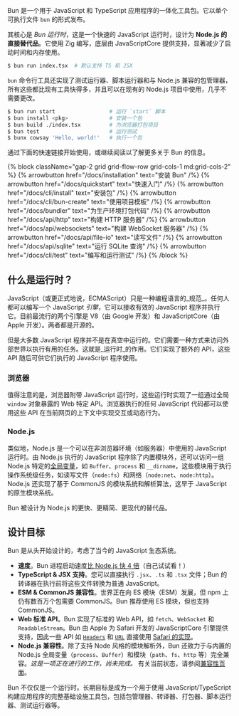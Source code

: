 Bun 是一个用于 JavaScript 和 TypeScript 应用程序的一体化工具包。它以单个可执行文件 `bun` 的形式发布。

其核心是 _Bun 运行时_，这是一个快速的 JavaScript 运行时，设计为 **Node.js 的直接替代品**。它使用 Zig 编写，底层由 JavaScriptCore 提供支持，显著减少了启动时间和内存使用。

```bash
$ bun run index.tsx  # 默认支持 TS 和 JSX
```

`bun` 命令行工具还实现了测试运行器、脚本运行器和与 Node.js 兼容的包管理器，所有这些都比现有工具快得多，并且可以在现有的 Node.js 项目中使用，几乎不需要更改。

```bash
$ bun run start                 # 运行 `start` 脚本
$ bun install <pkg>             # 安装一个包
$ bun build ./index.tsx         # 为浏览器打包项目
$ bun test                      # 运行测试
$ bunx cowsay 'Hello, world!'   # 执行一个包
```

通过下面的快速链接开始使用，或继续阅读以了解更多关于 Bun 的信息。

{% block className="gap-2 grid grid-flow-row grid-cols-1 md:grid-cols-2" %}
{% arrowbutton href="/docs/installation" text="安装 Bun" /%}
{% arrowbutton href="/docs/quickstart" text="快速入门" /%}
{% arrowbutton href="/docs/cli/install" text="安装包" /%}
{% arrowbutton href="/docs/cli/bun-create" text="使用项目模板" /%}
{% arrowbutton href="/docs/bundler" text="为生产环境打包代码" /%}
{% arrowbutton href="/docs/api/http" text="构建 HTTP 服务器" /%}
{% arrowbutton href="/docs/api/websockets" text="构建 WebSocket 服务器" /%}
{% arrowbutton href="/docs/api/file-io" text="读写文件" /%}
{% arrowbutton href="/docs/api/sqlite" text="运行 SQLite 查询" /%}
{% arrowbutton href="/docs/cli/test" text="编写和运行测试" /%}
{% /block %}

## 什么是运行时？

JavaScript（或更正式地说，ECMAScript）只是一种编程语言的_规范_。任何人都可以编写一个 JavaScript _引擎_，它可以接收有效的 JavaScript 程序并执行它。目前最流行的两个引擎是 V8（由 Google 开发）和 JavaScriptCore（由 Apple 开发）。两者都是开源的。

但是大多数 JavaScript 程序并不是在真空中运行的。它们需要一种方式来访问外部世界以执行有用的任务。这就是_运行时_的作用。它们实现了额外的 API，这些 API 随后可供它们执行的 JavaScript 程序使用。

### 浏览器

值得注意的是，浏览器附带 JavaScript 运行时，这些运行时实现了一组通过全局 `window` 对象暴露的 Web 特定 API。浏览器执行的任何 JavaScript 代码都可以使用这些 API 在当前网页的上下文中实现交互或动态行为。

### Node.js

类似地，Node.js 是一个可以在非浏览器环境（如服务器）中使用的 JavaScript 运行时。由 Node.js 执行的 JavaScript 程序除了内置模块外，还可以访问一组 Node.js 特定的[全局变量](https://nodejs.org/api/globals.html)，如 `Buffer`、`process` 和 `__dirname`，这些模块用于执行操作系统级任务，如读写文件（`node:fs`）和网络（`node:net`、`node:http`）。Node.js 还实现了基于 CommonJS 的模块系统和解析算法，这早于 JavaScript 的原生模块系统。

Bun 被设计为 Node.js 的更快、更精简、更现代的替代品。

## 设计目标

Bun 是从头开始设计的，考虑了当今的 JavaScript 生态系统。

- **速度**。Bun 进程启动速度[比 Node.js 快 4 倍](https://twitter.com/jarredsumner/status/1499225725492076544)（自己试试看！）
- **TypeScript & JSX 支持**。您可以直接执行 `.jsx`、`.ts` 和 `.tsx` 文件；Bun 的转译器在执行前将这些文件转换为普通 JavaScript。
- **ESM & CommonJS 兼容性**。世界正在向 ES 模块（ESM）发展，但 npm 上仍有数百万个包需要 CommonJS。Bun 推荐使用 ES 模块，但也支持 CommonJS。
- **Web 标准 API**。Bun 实现了标准的 Web API，如 `fetch`、`WebSocket` 和 `ReadableStream`。Bun 由 Apple 为 Safari 开发的 JavaScriptCore 引擎提供支持，因此一些 API 如 [`Headers`](https://developer.mozilla.org/en-US/docs/Web/API/Headers) 和 [`URL`](https://developer.mozilla.org/en-US/docs/Web/API/URL) 直接使用 [Safari 的实现](https://github.com/oven-sh/bun/blob/HEAD/src/bun.js/bindings/webcore/JSFetchHeaders.cpp)。
- **Node.js 兼容性**。除了支持 Node 风格的模块解析外，Bun 还致力于与内置的 Node.js 全局变量（`process`、`Buffer`）和模块（`path`、`fs`、`http` 等）完全兼容。_这是一项正在进行的工作，尚未完成。_ 有关当前状态，请参阅[兼容性页面](https://bun.sh/docs/runtime/nodejs-apis)。

Bun 不仅仅是一个运行时。长期目标是成为一个用于使用 JavaScript/TypeScript 构建应用程序的完整基础设施工具包，包括包管理器、转译器、打包器、脚本运行器、测试运行器等。
